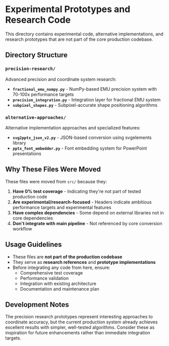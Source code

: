 # Experimental Prototypes and Research Code

This directory contains experimental code, alternative implementations, and research prototypes that are not part of the core production codebase.

## Directory Structure

### `precision-research/`
Advanced precision and coordinate system research:
- **`fractional_emu_numpy.py`** - NumPy-based EMU precision system with 70-100x performance targets
- **`precision_integration.py`** - Integration layer for fractional EMU system
- **`subpixel_shapes.py`** - Subpixel-accurate shape positioning algorithms

### `alternative-approaches/`
Alternative implementation approaches and specialized features:
- **`svg2pptx_json_v2.py`** - JSON-based conversion using svgelements library
- **`pptx_font_embedder.py`** - Font embedding system for PowerPoint presentations

## Why These Files Were Moved

These files were moved from `src/` because they:

1. **Have 0% test coverage** - Indicating they're not part of tested production code
2. **Are experimental/research-focused** - Headers indicate ambitious performance targets and experimental features
3. **Have complex dependencies** - Some depend on external libraries not in core dependencies
4. **Don't integrate with main pipeline** - Not referenced by core conversion workflow

## Usage Guidelines

- These files are **not part of the production codebase**
- They serve as **research references** and **prototype implementations**
- Before integrating any code from here, ensure:
  - Comprehensive test coverage
  - Performance validation
  - Integration with existing architecture
  - Documentation and maintenance plan

## Development Notes

The precision research prototypes represent interesting approaches to coordinate accuracy, but the current production system already achieves excellent results with simpler, well-tested algorithms. Consider these as inspiration for future enhancements rather than immediate integration targets.